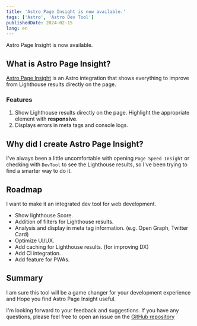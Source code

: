 ```yaml
---
title: 'Astro Page Insight is now available.'
tags: ['Astro', 'Astro Dev Tool']
publishedDate: 2024-02-15
lang: en
---
```


Astro Page Insight is now available.

## What is Astro Page Insight?

[Astro Page Insight](https://www.npmjs.com/package/astro-page-insight) is an Astro integration that shows everything to improve from Lighthouse results directly on the page.

### Features

1. Show Lighthouse results directly on the page. Highlight the appropriate element with **responsive**.
2. Displays errors in meta tags and console logs.

## Why did I create Astro Page Insight?

I've always been a little uncomfortable with opening `Page Speed Insight` or checking with `DevTool` to see the Lighthouse results, so I've been trying to find a smarter way to do it.

## Roadmap

I want to make it an integrated dev tool for web development.

- Show lighthouse Score.
- Addition of filters for Lighthouse results.
- Analysis and display in meta tag information. (e.g. Open Graph, Twitter Card)
- Optimize UI/UX.
- Add caching for Lighthouse results. (for improving DX)
- Add CI integration.
- Add feature for PWAs.

## Summary

I am sure this tool will be a game changer for your development experience and Hope you find Astro Page Insight useful.

I'm looking forward to your feedback and suggestions. If you have any questions, please feel free to open an issue on the [GitHub repository](https://github.com/ktym4a/astro-page-insight)
